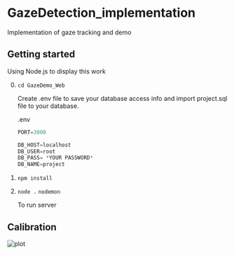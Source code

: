 # GazeDetection_implementation
Implementation of gaze tracking and demo

## Getting started
Using Node.js to display this work


0. `cd GazeDemo_Web`
   
   Create .env file to save your database access info and import project.sql file to your database. 
   
   .env
   ```py
   PORT=3000

   DB_HOST=localhost
   DB_USER=root
   DB_PASS= *YOUR PASSWORD*
   DB_NAME=project
   ```

1. `npm install`

2. `node .`
   `nodemon`
   
   To run server


## Calibration
![plot](https://github.com/tracert0001/GazeDetection_implementation/blob/f7c9ebe95e48dc9c100feac8adc076a1f49b524e/GazeDemo_Web/public/images/demo01.gif)
